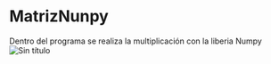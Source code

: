 # MatrizNunpy
Dentro del programa se realiza la multiplicación con la liberia Numpy
![Sin título](https://user-images.githubusercontent.com/65980001/122113646-febef900-cde7-11eb-8134-7a3eb1615f80.png)
